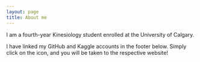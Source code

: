```yaml
---
layout: page
title: About me
---
```


I am a fourth-year Kinesiology student enrolled at the University of Calgary.

I have linked my GitHub and Kaggle accounts in the footer below. Simply click on the icon, and you will be taken to the respective website!
